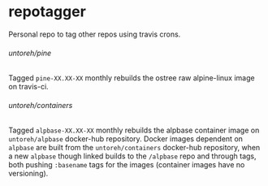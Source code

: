 # repotagger
Personal repo to tag other repos using travis crons.

###### *untoreh/pine*
Tagged `pine-XX.XX-XX` monthly rebuilds the ostree raw alpine-linux image on 
travis-ci.

###### *untoreh/containers*
Tagged `alpbase-XX.XX-XX` monthly rebuilds the alpbase container image on 
`untoreh/alpbase` docker-hub repository. Docker images dependent on `alpbase` are 
built from the `untoreh/containers` docker-hub repository, when a new `alpbase` 
though linked builds to the `/alpbase` repo and through tags, both pushing 
`:basename` tags for the images (container images have no versioning).
